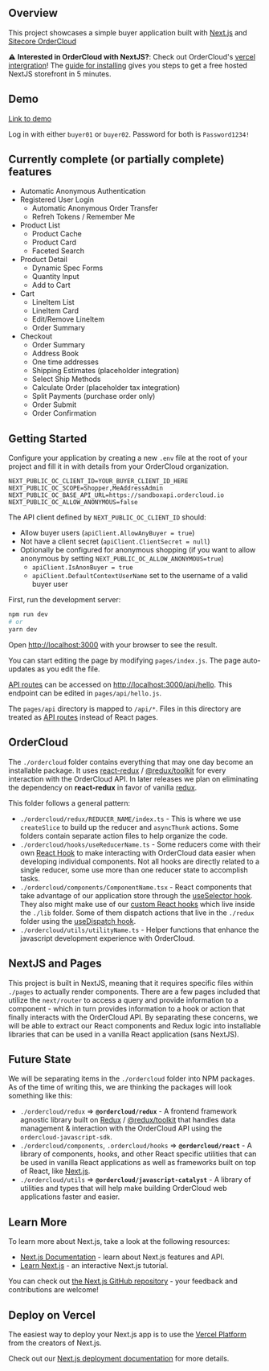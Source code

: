 ## Overview
This project showcases a simple buyer application built with [Next.js](https://nextjs.org/) and [Sitecore OrderCloud](https://ordercloud.io/)


:warning: **Interested in OrderCloud with NextJS?**: Check out OrderCloud's [vercel intergration](https://vercel.com/integrations/ordercloud)! The [guide for installing](https://ordercloud.io/knowledge-base/vercel-integration) gives you steps to get a free hosted NextJS storefront in 5 minutes. 

## Demo
[Link to demo](https://headstart-nextjs.vercel.app/)

Log in with either `buyer01` or `buyer02`. Password for both is `Password1234!`

## Currently complete (or partially complete) features

* Automatic Anonymous Authentication
* Registered User Login
    * Automatic Anonymous Order Transfer
    * Refreh Tokens / Remember Me
* Product List
    * Product Cache
    * Product Card
    * Faceted Search
* Product Detail
    * Dynamic Spec Forms
    * Quantity Input
    * Add to Cart
* Cart
   * LineItem List
   * LineItem Card
   * Edit/Remove LineItem
   * Order Summary
* Checkout
    * Order Summary
    * Address Book
    * One time addresses
    * Shipping Estimates (placeholder integration)
    * Select Ship Methods
    * Calculate Order (placeholder tax integration)
    * Split Payments (purchase order only)
    * Order Submit
    * Order Confirmation

## Getting Started

Configure your application by creating a new `.env` file at the root of your project and fill it in with details from your OrderCloud organization.

```
NEXT_PUBLIC_OC_CLIENT_ID=YOUR_BUYER_CLIENT_ID_HERE
NEXT_PUBLIC_OC_SCOPE=Shopper,MeAddressAdmin
NEXT_PUBLIC_OC_BASE_API_URL=https://sandboxapi.ordercloud.io
NEXT_PUBLIC_OC_ALLOW_ANONYMOUS=false
```

The API client defined by `NEXT_PUBLIC_OC_CLIENT_ID` should:
* Allow buyer users (`apiClient.AllowAnyBuyer = true`)
* Not have a client secret (`apiClient.ClientSecret = null`)
* Optionally be configured for anonymous shopping (if you want to allow anonymous by setting `NEXT_PUBLIC_OC_ALLOW_ANONYMOUS=true`)
    * `apiClient.IsAnonBuyer = true`
    * `apiClient.DefaultContextUserName` set to the username of a valid buyer user

First, run the development server:

```bash
npm run dev
# or
yarn dev
```

Open [http://localhost:3000](http://localhost:3000) with your browser to see the result.

You can start editing the page by modifying `pages/index.js`. The page auto-updates as you edit the file.

[API routes](https://nextjs.org/docs/api-routes/introduction) can be accessed on [http://localhost:3000/api/hello](http://localhost:3000/api/hello). This endpoint can be edited in `pages/api/hello.js`.

The `pages/api` directory is mapped to `/api/*`. Files in this directory are treated as [API routes](https://nextjs.org/docs/api-routes/introduction) instead of React pages.

## OrderCloud

The `./ordercloud` folder contains everything that may one day become an installable package. It uses [react-redux](https://react-redux.js.org/) / [@redux/toolkit](https://redux-toolkit.js.org/) for every interaction with the OrderCloud API. In later releases we plan on eliminating the dependency on **react-redux** in favor of vanilla [redux](https://github.com/reduxjs/redux).

This folder follows a general pattern:

- `./ordercloud/redux/REDUCER_NAME/index.ts` - This is where we use `createSlice` to build up the reducer and `asyncThunk` actions. Some folders contain separate action files to help organize the code.
- `./ordercloud/hooks/useReducerName.ts` - Some reducers come with their own [React Hook](https://reactjs.org/docs/hooks-intro.html) to make interacting with OrderCloud data easier when developing individual components. Not all hooks are directly related to a single reducer, some use more than one reducer state to accomplish tasks.
- `./ordercloud/components/ComponentName.tsx` - React components that take advantage of our application store through the [useSelector hook](https://react-redux.js.org/api/hooks#useselector). They also might make use of our [custom React hooks](https://reactjs.org/docs/hooks-custom.html) which live inside the `./lib` folder. Some of them dispatch actions that live in the `./redux` folder using the [useDispatch hook](https://react-redux.js.org/api/hooks#usedispatch).
- `./ordercloud/utils/utilityName.ts` - Helper functions that enhance the javascript development experience with OrderCloud.

## NextJS and Pages

This project is built in NextJS, meaning that it requires specific files within `./pages` to actually render components. There are a few pages included that utilize the `next/router` to access a query and provide information to a component - which in turn provides information to a hook or action that finally interacts with the OrderCloud API. By separating these concerns, we will be able to extract our React components and Redux logic into installable libraries that can be used in a vanilla React application (sans NextJS).

## Future State
We will be separating items in the `./ordercloud` folder into NPM packages. As of the time of writing this, we are thinking the packages will look something like this:

- `./ordercloud/redux` => **`@ordercloud/redux`** - A frontend framework agnostic library built on [Redux](https://github.com/reduxjs/redux) / [@redux/toolkit](https://redux-toolkit.js.org/) that handles data management & interaction with the OrderCloud API using the `ordercloud-javascript-sdk`.
- `./ordercloud/components`, `.ordercloud/hooks` => **`@ordercloud/react`** - A library of components, hooks, and other React specific utilities that can be used in vanilla React applications as well as frameworks built on top of React, like [Next.js](https://nextjs.org/).
- `./ordercloud/utils` => **`@ordercloud/javascript-catalyst`** - A library of utilities and types that will help make building OrderCloud web applications faster and easier.

## Learn More

To learn more about Next.js, take a look at the following resources:

- [Next.js Documentation](https://nextjs.org/docs) - learn about Next.js features and API.
- [Learn Next.js](https://nextjs.org/learn) - an interactive Next.js tutorial.

You can check out [the Next.js GitHub repository](https://github.com/vercel/next.js/) - your feedback and contributions are welcome!

## Deploy on Vercel

The easiest way to deploy your Next.js app is to use the [Vercel Platform](https://vercel.com/new?utm_medium=default-template&filter=next.js&utm_source=create-next-app&utm_campaign=create-next-app-readme) from the creators of Next.js.

Check out our [Next.js deployment documentation](https://nextjs.org/docs/deployment) for more details.
